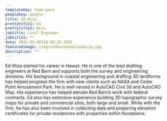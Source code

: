 ```yaml
---
templateKey: team-post
peoplekey: people
title: Ed Wiza
prettytitle1: Ed
prettytitle2: Wiza
jobtitle: Civil Engineer
jobtitle2: ""
date: 2021-05-05T18:20:28.295Z
featuredimage: /img/redbarnpeopleedwiza.jpg
description: ""
---
```


Ed Wiza started his career in Hawaii. He is one of the lead drafting engineers at Red Barn and supports both the survey and engineering divisions. His background in coastal engineering and drafting 3D landforms has helped progress the firm with new clients such as NASA and Cedar Point Amusement Park. He is well versed in AutoCAD Civil 3d and AutoCAD Map. His experience has helped elevate Red Barn’s work with federal contracts. Ed also has extensive experience building 3D topographic survey maps for private and commercial sites, both large and small. While with the firm, he has also been involved in collecting data and preparing elevation certificates for private residences with properties within floodplains.
